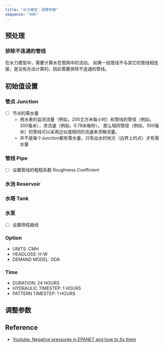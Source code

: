 ```yaml
---
title: "水力模型：调整参数"
sequence: "006"
---
```


## 预处理

### 排除不连通的管线

在水力模型中，需要计算水在管网中的流动。
如果一段管线不与其它的管线相连接，是没有办法计算的，因此需要排除不连通的管线。

## 初始值设置

### 管点 Junction

- [ ] 节点的需水量
  - 用水表的监测流量（例如，200立方米每小时）和管线的管径（例如，300毫米），求流速（例如，0.78米每秒）。
    那么相同管径（例如，300毫米）的管线可以采用近似或相同的流速来求解流量。
  - 并不是每个Junction都有需水量，只有出水的地方（边界上的点）才有需水量

### 管线 Pipe

- [ ] 设置管线的粗糙系数 Roughness Coefficient

### 水池 Reservoir



### 水塔 Tank

### 水泵

- [ ] 设置扬程曲线

### Option

- UNITS: CMH
- HEADLOSS: H-W
- DEMAND MODEL: DDA

### Time

- DURATION: 24 HOURS
- HYDRAULIC TIMESTEP: 1 HOURS
- PATTERN TIMESTEP: 1 HOURS

## 调整参数


## Reference

- [Youtube: Negative pressures in EPANET and how to fix them](https://www.youtube.com/watch?v=tPt1Egyk37Y)

